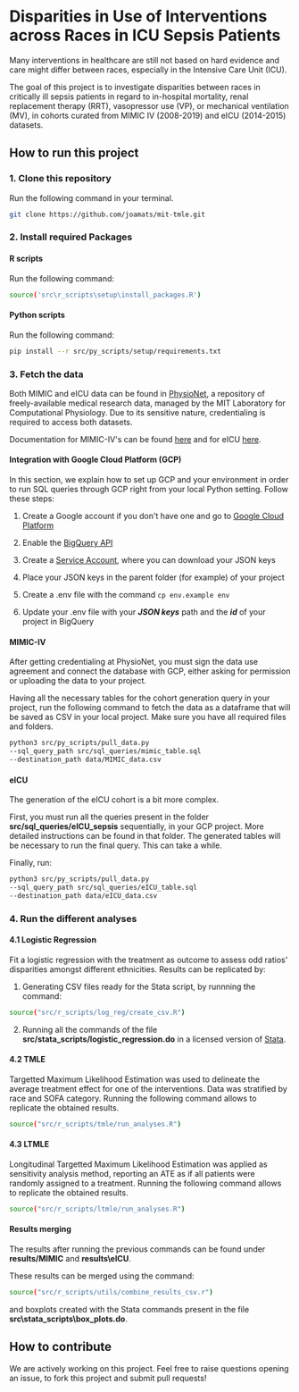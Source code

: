 # Disparities in Use of Interventions across Races in ICU Sepsis Patients

Many interventions in healthcare are still not based on hard evidence and care might differ between races, especially in the Intensive Care Unit (ICU).

The goal of this project is to investigate disparities between races in critically ill sepsis patients in regard to in-hospital mortality, renal replacement therapy (RRT), vasopressor use (VP), or mechanical ventilation (MV), in cohorts curated from MIMIC IV (2008-2019) and eICU (2014-2015) datasets.


## How to run this project 

### 1. Clone this repository

Run the following command in your terminal.

```sh
git clone https://github.com/joamats/mit-tmle.git
```

### 2. Install required Packages
#### R scripts

Run the following command:

```sh
source('src\r_scripts\setup\install_packages.R')
```

#### Python scripts

Run the following command:
```sh
pip install --r src/py_scripts/setup/requirements.txt
```

### 3. Fetch the data
Both MIMIC and eICU data can be found in [PhysioNet](https://physionet.org/), a repository of freely-available medical research data, managed by the MIT Laboratory for Computational Physiology. Due to its sensitive nature, credentialing is required to access both datasets.

Documentation for MIMIC-IV's can be found [here](https://mimic.mit.edu/) and for eICU [here](https://eicu-crd.mit.edu/).

#### Integration with Google Cloud Platform (GCP)

In this section, we explain how to set up GCP and your environment in order to run SQL queries through GCP right from your local Python setting. Follow these steps: 

1) Create a Google account if you don't have one and go to [Google Cloud Platform](https://console.cloud.google.com/bigquery)

2) Enable the [BigQuery API](https://console.cloud.google.com/apis/api/bigquery.googleapis.com)

3) Create a [Service Account](https://console.cloud.google.com/iam-admin/serviceaccounts), where you can download your JSON keys

4) Place your JSON keys in the parent folder (for example) of your project

5) Create a .env file with the command `cp env.example env `

6) Update your .env file with your ***JSON keys*** path and the ***id*** of your project in BigQuery


#### MIMIC-IV

After getting credentialing at PhysioNet, you must sign the data use agreement and connect the database with GCP, either asking for permission or uploading the data to your project.

Having all the necessary tables for the cohort generation query in your project, run the following command to fetch the data as a dataframe that will be saved as CSV in your local project. Make sure you have all required files and folders.

```sh
python3 src/py_scripts/pull_data.py
--sql_query_path src/sql_queries/mimic_table.sql
--destination_path data/MIMIC_data.csv
```

#### eICU

The generation of the eICU cohort is a bit more complex. 

First, you must run all the queries present in the folder **src/sql_queries/eICU_sepsis** sequentially, in your GCP project. More detailed instructions can be found in that folder. The generated tables will be necessary to run the final query. This can take a while.

Finally, run:

```sh
python3 src/py_scripts/pull_data.py
--sql_query_path src/sql_queries/eICU_table.sql
--destination_path data/eICU_data.csv
```


### 4. Run the different analyses
#### 4.1 Logistic Regression
Fit a logistic regression with the treatment as outcome to assess odd ratios' disparities amongst different ethnicities. Results can be replicated by:

1) Generating CSV files ready for the Stata script, by runnning the command:

```sh
source("src/r_scripts/log_reg/create_csv.R")
```

2) Running all the commands of the file **src/stata_scripts/logistic_regression.do** in a licensed version of [Stata](https://www.stata.com/).

#### 4.2 TMLE
Targetted Maximum Likelihood Estimation was used to delineate the average treatment effect for one of the interventions. Data was stratified by race and SOFA category. Running the following command allows to replicate the obtained results.

```sh
source("src/r_scripts/tmle/run_analyses.R")
```

#### 4.3 LTMLE
Longitudinal Targetted Maximum Likelihood Estimation was applied as sensitivity analysis method, reporting an ATE as if all patients were randomly assigned to a treatment. Running the following command allows to replicate the obtained results.

```sh
source("src/r_scripts/ltmle/run_analyses.R")
```

#### Results merging
The results after running the previous commands can be found under **results/MIMIC** and **results\eICU**.

These results can be merged using the command:

```sh
source("src/r_scripts/utils/combine_results_csv.r")
```

and boxplots created with the Stata commands present in the file **src\stata_scripts\box_plots.do**.

## How to contribute
We are actively working on this project.
Feel free to raise questions opening an issue, to fork this project and submit pull requests!



